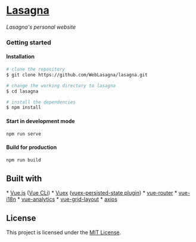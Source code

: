 # [Lasagna](https://lasagna.cf)

_Lasagna's personal website_

### Getting started

#### Installation

```bash
# clone the repository
$ git clone https://github.com/WebLasagna/lasagna.git

# change the working directory to lasagna
$ cd lasagna

# install the dependencies
$ npm install
```

#### Start in development mode

```bash
npm run serve
```

#### Build for production

```bash
npm run build
```

## Built with

* [Vue.js](https://github.com/vuejs/vue/) ([Vue CLi](https://github.com/vuejs/vue-router))
* [Vuex](https://github.com/vuejs/vuex) ([vuex-persisted-state plugin](https://github.com/robinvdvleuten/vuex-persistedstate))
* [vue-router](https://github.com/vuejs/vue-router)
* [vue-i18n](https://github.com/kazupon/vue-i18n)
* [vue-analytics](https://github.com/MatteoGabriele/vue-analytics)
* [vue-grid-layout](https://github.com/jbaysolutions/vue-grid-layout)
* [axios](https://github.com/axios/axios)

## License

This project is licensed under the [MIT License](https://github.com/WebLasagna/lasagna/blob/master/LICENSE).
